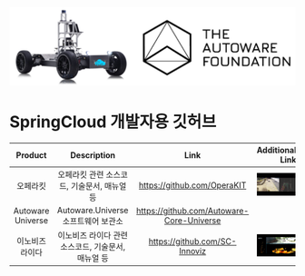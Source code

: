 ![logo](https://github.com/vin-cloud/SpringCloud/blob/main/images/logo4.png "SpringCloud Inc.")

# SpringCloud 개발자용 깃허브 

|    **Product**    |                               **Description**                              |                  **Link**                 |       **Additional Link**               |
|:-----------------:|:--------------------------------------------------------------------------:|:-----------------------------------------:|-----------------------------------:|
| 오페라킷          | 오페라킷 관련 소스코드, 기술문서, 매뉴얼 등                                    | https://github.com/OperaKIT               |[![OperaKit](https://github.com/vin-cloud/SpringCloud/blob/main/images/opkit.png)](https://youtu.be/hBkETfOOvOo "OperaKit Demo")|
| Autoware Universe | Autoware.Universe      소프트웨어 보관소   | https://github.com/Autoware-Core-Universe |   |
| 이노비즈 라이다          | 이노비즈 라이다 관련 소스코드, 기술문서, 매뉴얼 등              | https://github.com/SC-Innoviz             |[![Innoviz](https://github.com/vin-cloud/SpringCloud/blob/main/images/inn.png)](https://youtu.be/v-QsUv-5jME "Innoviz Demo")   |
